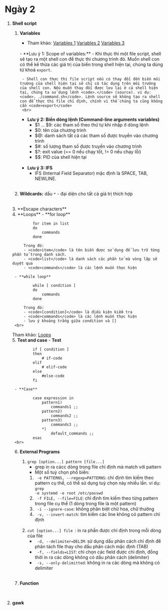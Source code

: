 # Ngày 2
1. **Shell script**
    1. **Variables**
        - Tham khảo:
        [Variables 1](https://www.shellscript.sh/variables1.html) [Variables 2]()       [Variables 3]()
        <br>
        - **Lưu ý 1: Scope of variables:**
            - Khi thực thi một file script, shell sẽ tạo ra một shell con để thực thi chương trình đó. Muốn shell con có thể kế thừa các giá trị của biến trong shell hiện tại, chúng ta dùng từ khoá <code>export</code>.
            
            - Shell con thực thi file script nếu có thay đổi đến biến môi trường của shell hiện tại sẽ chỉ có tác dụng trên môi trường của shell con. Nếu muốn thay đổi được lưu lại ở cả shell hiện tại, chúng ta sử dụng lệnh <code>.</code> (source). ví dụ: <code>. ./command.sh</code>. Lệnh source sẽ không tạo ra shell con để thực thi file chỉ định, chính vì thế chúng ta cũng không cần <code>export</code>
            <br>
        - **Lưu ý 2: Biến dòng lệnh (Command-line arguments variables)**
            - $1 ... $9: các tham số theo thứ tự khi nhập ở dòng lệnh
            - $0: tên của chương trình
            - $@: danh sách tất cả các tham số được truyền vào chương trình
            - $#: số lượng tham số được truyền vào chương trình
            - $?: exit value (== 0 nếu chạy tốt, != 0 nếu chạy lỗi)
            - $$: PID của shell hiện tại
            <br>
        - **Lưu ý 3: IFS**
            - IFS (Internal Field Separator) mặc định là SPACE, TAB, NEWLINE.
            <br>
    2. **Wildcards:** dấu <code>*</code> - đại diện cho tất cả giá trị thích hợp
    <br>
    3. **Escape characters**
    <br>
    4. **Loops**
        - **for loop**

                for item in list
                do
                    commands
                done

            Trong đó:
            - <code>item</code> là tên biến được sử dụng để lưu trữ từng phần tử trong danh sách.
            - <code>list</code> là danh sách các phần tử mà vòng lặp sẽ duyệt qua 
            - <code>commands</code> là các lệnh muốn thực hiện   
        
        - **while loop**

                while [ condition ]
                do
                    commands
                done
            
            Trong đó:
            - <code>[condition]</code> là điều kiện kiểm tra 
            - <code>commands</code> là các lệnh muốn thực hiện
            - lưu ý khoảng trắng giữa condition và []
        <br>
    Tham khảo: [Loops](https://www.shellscript.sh/loops.html)
    <br>
    5. **Test and case**
        - **Test**

                if [ condition ]
                then 
                    # if-code
                elif
                    # elif-code
                else
                    #else-code
                fi

        - **Case**

                case expression in
                    pattern1)
                        commands1 ;;
                    pattern2)
                        commands2 ;;
                    pattern3)
                        commands3 ;;
                    *)
                        default_commands ;;
                esac
        <br>
    6. **External Programs**

        1. <code>grep [option...] pattern [file...]</code> 
            - grep in ra cácc dòng trong file chỉ định mà match với pattern
            - Một số tuỳ chọn phổ biến:
            1. <code> -e PATTERNS, --regexp=PATTERNS</code>: chỉ định tìm kiếm theo pattern cụ thể, có thể sử dụng tuỳ chọn này nhiều lần.
            ví dụ: <code>grep -e systemd -e root /etc/passwd</code>
            2. <code> -f FILE, --file=FILE</code>: chỉ định tìm kiếm theo từng pattern trong file cụ thể (1 dòng trong file là một pattern)
            3. <code> -i --ignore-case</code>: không phân biệt chữ hoa, chữ thường
            4. <code> -v, --invert-match</code>: tìm kiếm các line không có pattern chỉ định
            <br>
        2. <code>cut [option...] file </code>: in ra phần được chỉ định trong mỗi dòng của file
            - <code> -d, --delimiter=DELIM</code>: sử dụng dấu phân cách chỉ định để phân tách file thay cho dấu phân cách mặc định (TAB)
            - <code> -f, --fields=LIST</code>: chỉ chọn các field được chỉ định, đồng thời in ra các dòng không có dấu phân cách (delimiter)
            - <code> -s, --only-delimitted</code>: không in ra các dòng mà không có delimiter
            <br>
    
    7. **Function**
    <br>
2. **gawk**
    


        

            
    
                
